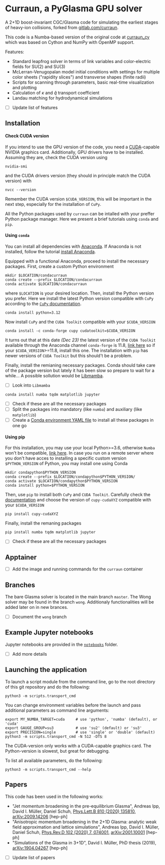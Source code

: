 # Curraun, a PyGlasma GPU solver

A 2+1D boost-invariant CGC/Glasma code for simulating the earliest stages
of heavy-ion collisions, forked from [gitlab.com/curraun](https://gitlab.com/openpixi/curraun).

This code is a Numba-based version of the original code
at [curraun_cy](https://gitlab.com/dmueller/curraun_cy)
which was based on Cython and NumPy with OpenMP support.

Features:
* Standard leapfrog solver in terms of link variables and color-electric fields for $\mathrm{SU}(2)$ and $\mathrm{SU}(3)$
* McLerran-Venugopalan model initial conditions with settings for multiple
color sheets ("rapidity slices") and transverse shapes (finite radii)
* Scripts for scanning through parameters, basic real-time visualization and plotting
* Calculation of $\kappa$ and $\hat{q}$ transport coefficient
* Landau matching for hydrodynamical simulations
- [ ] Update list of features

## Installation
#### Check CUDA version
If you intend to use the GPU version of the code, you need a [CUDA](https://www.nvidia.com/en-gb/geforce/technologies/cuda/)-capable NVIDIA graphics card. Additionally, GPU drivers have to be installed. Assuming they are, check the CUDA version using

```
nvidia-smi
```

and the CUDA drivers version (they should in principle match the CUDA version) with

```
nvcc --version
```

Remember the CUDA version `$CUDA_VERSION`, this will be important in the next step, especially for the installation of `CuPy`. 

All the Python packages used by `curraun` can be intalled with your preffer Python package manager. Here we present a brief tutorials using `conda` and `pip`.

#### Using `conda`
You can install all dependencies with [Anaconda](https://www.anaconda.com/distribution/). If Anaconda is not installed, follow the tutorial [install Anaconda](https://docs.anaconda.com/free/anaconda/install/index.html). 

Equipped with a functional Anaconda, proceed to install the necessary packages. First, create a custom Python environment

```
mkdir $LOCATION/condacurraun
conda create --prefix $LOCATION/condacurraun
conda activate $LOCATION/condacurraun
```

where `$LOCATION` is your desired location. Then, install the Python version you prefer. Here we install the latest Python version compatible with `CuPy` according to the [`CuPy` documentation](https://docs.cupy.dev/en/stable/install.html#installation).

```
conda install python=3.12
```

Now install `CuPy` and the `CUDA Toolkit` compatible with your `$CUDA_VERSION`

```
conda install -c conda-forge cupy cudatoolkit=$CUDA_VERSION
```

It turns out that at this date *(Dec 23)* the latest version of the `CUDA Toolkit` available through the Anaconda channel `conda-forge` is 11.8, [link here](https://anaconda.org/conda-forge/cudatoolkit) so if your `$CUDA_VERSION`>=11.8, install this one. The installation with `pip` has newer versions of `CUDA Toolkit` but this should't be a problem. 

Finally, install the remianing necessary packages. Conda should take care of the package version but lately it has been slow so prepare to wait for a while... A possible sollution would be [Libmamba](https://www.anaconda.com/blog/a-faster-conda-for-a-growing-community).
- [ ] Look into `Libmamba`

```
conda install numba tqdm matplotlib jupyter
```

- [ ] Check if these are all the necessary packages
- [ ] Split the packages into mandatory (like `numba`) and auxiliary (like `matplotlib`)
- [ ] Create a [Conda environment YAML file](https://saturncloud.io/blog/how-to-create-a-conda-environment-based-on-a-yaml-file-a-guide-for-data-scientists/) to install all these packages in one go

#### Using pip

For this installation, you may use your local Python>=3.6, otherwise `Numba` won't be compatible, [link here](https://numba.pydata.org/numba-doc/dev/user/installing.html). In case you run on a remote server where you don't have acces to installing a specific custom version `$PYTHON_VERSION` of Python, you may install one using Conda

```
mkdir condapython$PYTHON_VERSION
conda create --prefix $LOCATION/condapython$PYTHON_VERSION/
conda activate $LOCATION/condapython$PYTHON_VERSION
conda install python=$PYTHON_VERSION
```

Then, use `pip` to install both `CuPy` and `CUDA Toolkit`. Carefully check the [documentation](https://docs.cupy.dev/en/stable/install.html#installing-cupy-from-pypi) and choose the version of `cupy-cudaXYZ` compatible with your `$CUDA_VERSION`

```
pip install cupy-cudaXYZ
```

Finally, install the remaning packages

```
pip install numba tqdm matplotlib jupyter
```

- [ ] Check if these are all the necessary packages

## Apptainer

- [ ] Add the image and running commands for the `curraun` container

## Branches
The bare Glasma solver is located in the main branch `master`. The Wong solver may be found in the branch `wong`. Additionaly functionalities will be added later on in new brances.

- [ ] Document the `wong` branch


## Example Jupyter notebooks
Jupyter notebooks are provided in the [`notebooks`](notebooks) folder.

- [ ] Add more details

## Launching the application
To launch a script module from the command line, go to the root directory
of this git repository and do the following:
```
python3 -m scripts.transport_cmd
```

You can change environment variables before the launch and pass additional
parameters as command line arguments:
```
export MY_NUMBA_TARGET=cuda     # use 'python', 'numba' (default), or 'cuda'
export GAUGE_GROUP=su3          # use 'su2' (default) or 'su3'
export PRECISION=single         # use 'single' or 'double' (default)
python3 -m scripts.transport_cmd -N 512 -DTS 8
```
The CUDA-version only works with a CUDA-capable graphics card.
The Python-version is slowest, but great for debugging.

To list all available parameters, do the following:
```
python3 -m scripts.transport_cmd --help
```

## Papers

This code has been used in the following works:

- "Jet momentum broadening in the pre-equilibrium Glasma", Andreas Ipp, David I. Müller, Daniel Schuh, [Phys.Lett.B 810 (2020) 135810](https://doi.org/10.1016/j.physletb.2020.135810), [arXiv:2009.14206](https://arxiv.org/abs/2009.14206) [hep-ph]
- "Anisotropic momentum broadening in the 2+1D Glasma: analytic weak field approximation and lattice simulations", Andreas Ipp, David I. Müller, Daniel Schuh, [Phys.Rev.D 102 (2020) 7, 074001](https://doi.org/10.1103/PhysRevD.102.074001), [arXiv:2001.10001](https://arxiv.org/abs/2001.10001) [hep-ph] 
- "Simulations of the Glasma in 3+1D", David I. Müller, PhD thesis (2019), [arXiv:1904.04267](https://arxiv.org/abs/1904.04267) [hep-ph]
- [ ] Update list of papers